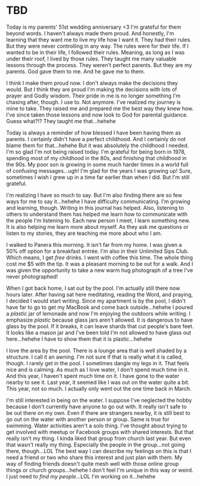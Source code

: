 # TBD

Today is my parents' 51st wedding anniversary <3 I'm grateful for them beyond words. I haven't always made them proud. And honestly, I'm learning that they want me to live my life how I want it. They had their rules. But they were never controlling in any way. The rules were for their life. If I wanted to be in their life, I followed their rules. Meaning, as long as I was under their roof, I lived by those rules. They taught me many valuable lessons through the process. They weren't perfect parents. But they are my parents. God gave them to me. And he gave me to them.

I think I make them proud now. I don't always make the decisions they would. But I think they are proud I'm making the decisions with lots of prayer and Godly wisdom. Their pride in me is no longer something I'm chasing after, though. I use to. Not anymore. I've realized my journey is mine to take. They raised me and prepared me the best way they knew how. I've since taken those lessons and now look to God for parental guidance. Guess what?!? They taught me that...hehehe

Today is always a reminder of how blessed I have been having them as parents. I certainly didn't have a perfect childhood. And I certainly do not blame them for that...hehehe But it was absolutely the childhood I needed. I'm so glad I'm not being raised today. I'm grateful for being born in 1978, spending most of my childhood in the 80s, and finishing that childhood in the 90s. My poor son is growing in some much harder times in a world full of confusing messages...ugh! I'm glad for the years I was growing up! Sure, sometimes I wish I grew up in a time far earlier than when I did. But I'm still grateful.

I'm realizing I have so much to say. But I'm also finding there are so few ways for me to say it...hehehe I have difficulty communicating. I'm growing and learning, though. Writing in this journal has helped. Also, listening to others to understand them has helped me learn how to communicate with the people I'm listening to. Each new person I meet, I learn something new. It is also helping me learn more about myself. As they ask me questions or listen to my stories, they are teaching me more about who I am.

I walked to Panera this morning. It isn't far from my home. I was given a 50% off option for a breakfast entrée. I'm also in their Unlimited Sips Club. Which means, I get *free* drinks. I went with coffee this time. The whole thing cost me $5 with the tip. It was a pleasant morning to be out for a walk. And I was given the opportunity to take a new warm hug photograph of a tree I've never photographed!

When I got back home, I sat out by the pool. I'm actually still there now hours later. After having sat here meditating, reading the Word, and praying, I decided I would start writing. Since my apartment is by the pool, I didn't have far to go to get my MacBook and come back outside...hehehe I poured a *plastic* jar of lemonade and now I'm enjoying the outdoors while writing. I emphasize *plastic* because glass jars aren't allowed. It is dangerous to have glass by the pool. If it breaks, it can leave shards that cut people's bare feet. It looks like a mason jar and I've been told I'm not allowed to have glass out here...hehehe I have to show them that it is plastic...hehehe

I love the area by the pool. There is a lounge area that is well shaded by a structure. I call it an awning. I'm not sure if that is really what it is called, though. I rarely get in the pool. I sometimes dangle my legs in it. That feels nice and is calming. As much as I love water, I don't spend much time in it. And this year, I haven't spent much time on it. I have gone to the water nearby to see it. Last year, it seemed like I was out on the water quite a bit. This year, not so much. I actually only went out the one time back in March.

I'm still interested in being on the water. I suppose I've neglected the hobby because I don't currently have anyone to go out with. It really isn't safe to be out there on my own. Even if there are strangers nearby, it is still best to go out on the water with another person or group. Same is true for swimming. Water activities aren't a solo thing. I've thought about trying to get involved with meetup or Facebook groups with shared interests. But that really isn't my thing. I kinda liked that group from church last year. But even that wasn't really my thing. Especially the people in the group...not going there, though...LOL The best way I can describe my feelings on this is that I need a friend or two who share this interest and just plan with them. My way of finding friends doesn't quite mesh well with those online group things or church groups...hehehe I don't feel I'm unique in this way or weird. I just need to *find my people*...LOL I'm working on it...hehehe

